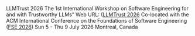 LLMTrust 2026
The 1st International Workshop on Software Engineering for and with Trustworthy LLMs”
Web URL: ([LLMTrust 2026](https://llmtrust2026.github.io/) Co-located with 
the ACM International Conference on the Foundations of Software Engineering ([FSE 2026](https://conf.researchr.org/home/fse-2026))
Sun 5 - Thu 9 July 2026 Montreal, Canada

